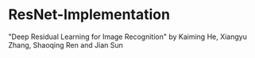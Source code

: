 # ResNet-Implementation
"Deep Residual Learning for Image Recognition" by Kaiming He, Xiangyu Zhang, Shaoqing Ren and Jian Sun
